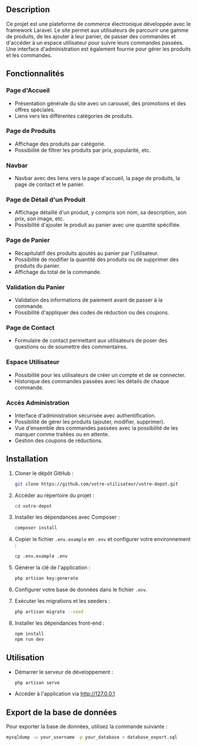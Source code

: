 
## Description

Ce projet est une plateforme de commerce électronique développée avec le framework Laravel. Le site permet aux utilisateurs de parcourir une gamme de produits, de les ajouter à leur panier, de passer des commandes et d'accéder à un espace utilisateur pour suivre leurs commandes passées. Une interface d'administration est également fournie pour gérer les produits et les commandes.

## Fonctionnalités

### Page d'Accueil
- Présentation générale du site avec un carousel, des promotions et des offres spéciales.
- Liens vers les différentes catégories de produits.

### Page de Produits
- Affichage des produits par catégorie.
- Possibilité de filtrer les produits par prix, popularité, etc.

### Navbar
- Navbar avec des liens vers la page d'accueil, la page de produits, la page de contact et le panier.

### Page de Détail d'un Produit
- Affichage détaillé d'un produit, y compris son nom, sa description, son prix, son image, etc.
- Possibilité d'ajouter le produit au panier avec une quantité spécifiée.

### Page de Panier
- Récapitulatif des produits ajoutés au panier par l'utilisateur.
- Possibilité de modifier la quantité des produits ou de supprimer des produits du panier.
- Affichage du total de la commande.

### Validation du Panier
- Validation des informations de paiement avant de passer à la commande.
- Possibilité d'appliquer des codes de réduction ou des coupons.

### Page de Contact
- Formulaire de contact permettant aux utilisateurs de poser des questions ou de soumettre des commentaires.

### Espace Utilisateur
- Possibilité pour les utilisateurs de créer un compte et de se connecter.
- Historique des commandes passées avec les détails de chaque commande.

### Accès Administration
- Interface d'administration sécurisée avec authentification.
- Possibilité de gérer les produits (ajouter, modifier, supprimer).
- Vue d'ensemble des commandes passées avec la possibilité de les marquer comme traitées ou en attente.
- Gestion des coupons de réductions.

## Installation

1. Cloner le dépôt GitHub :
    ```bash
    git clone https://github.com/votre-utilisateur/votre-depot.git
    ```
2. Accéder au répertoire du projet :
    ```bash
    cd votre-depot
    ```
3. Installer les dépendances avec Composer :
    ```bash
    composer install
    ```
4. Copier le fichier `.env.example` en `.env` et configurer votre environnement :
    ```bash
    cp .env.example .env
    ```
5. Générer la clé de l'application :
    ```bash
    php artisan key:generate
    ```
6. Configurer votre base de données dans le fichier `.env`.

7. Exécuter les migrations et les seeders :
    ```bash
    php artisan migrate --seed
    ```
8. Installer les dépendances front-end :
    ```bash
    npm install
    npm run dev
    ```

## Utilisation

- Démarrer le serveur de développement :
    ```bash
    php artisan serve
    ```

- Accéder à l'application via http://127.0.0.1

## Export de la base de données

Pour exporter la base de données, utilisez la commande suivante :
```bash
mysqldump -u your_username -p your_database > database_export.sql
